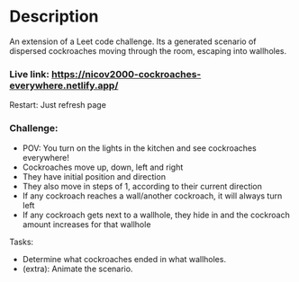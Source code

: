 # Description

An extension of a Leet code challenge. Its a generated scenario of dispersed cockroaches moving through the room, escaping into wallholes.

### Live link: https://nicov2000-cockroaches-everywhere.netlify.app/
Restart: Just refresh page

### Challenge:

- POV: You turn on the lights in the kitchen and see cockroaches everywhere!
- Cockroaches move up, down, left and right
- They have initial position and direction
- They also move in steps of 1, according to their current direction
- If any cockroach reaches a wall/another cockroach, it will always turn left
- If any cockroach gets next to a wallhole, they hide in and the cockroach amount increases for that wallhole

Tasks:
- Determine what cockroaches ended in what wallholes.
- (extra): Animate the scenario.
